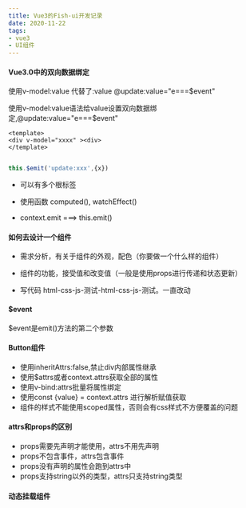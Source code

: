 ```yaml
---
title: Vue3的Fish-ui开发记录
date: 2020-11-22
tags:
- vue3
- UI组件
---
```


#### Vue3.0中的双向数据绑定

使用v-model:value 代替了:value @update:value="e===$event"

使用v-model:value语法给value设置双向数据绑定,@update:value="e===$event"

```vue
<template>
<div v-model="xxxx" ><div>
</template>
```

```javascript

this.$emit('update:xxx',{x})
```

* 可以有多个根标签

* 使用函数 computed(), watchEffect()

* context.emit ===> this.emit()

#### 如何去设计一个组件

* 需求分析，有关于组件的外观，配色（你要做一个什么样的组件）

* 组件的功能，接受值和改变值（一般是使用props进行传递和状态更新）

* 写代码 html-css-js-测试-html-css-js-测试。一直改动

#### $event

$event是emit()方法的第二个参数

#### Button组件

* 使用inheritAttrs:false,禁止div内部属性继承
* 使用$attrs或者context.attrs获取全部的属性
* 使用v-bind:attrs批量将属性绑定
* 使用const  {value} = context.attrs 进行解析赋值获取
* 组件的样式不能使用scoped属性，否则会有css样式不方便覆盖的问题

#### attrs和props的区别

* props需要先声明才能使用，attrs不用先声明
* props不包含事件，attrs包含事件
* props没有声明的属性会跑到attrs中
* props支持string以外的类型，attrs只支持string类型

#### 动态挂载组件